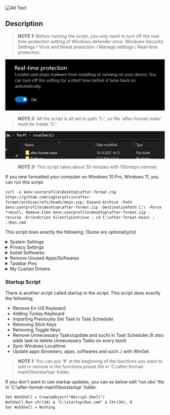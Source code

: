 ![Alt Text](https://github.com/caglaryalcin/caglaryalcin/blob/main/flx.gif)

## Description

> **_NOTE 1:_** Before running the script, you only need to turn off the real-time protection setting of Windows defender once.
Windows Security Settings / Virus and threat protection / Manage settings / Real-time protection. 

![alt text](https://github.com/caglaryalcin/caglaryalcin/blob/main/win-def.jpg)

> **_NOTE 2:_** All the script is all set to path 'C:\', so file 'after-format-main' must be inside 'C:\'.  

![alt text](https://github.com/caglaryalcin/caglaryalcin/blob/main/C.jpg)

> **_NOTE 3:_** This script takes about 35 minutes with 100mbps internet.

If you new formatted your computer on Windows 10 Pro, Windows 11, you can run this script.

```
curl -o $env:userprofile\Desktop\after-format.zip https://github.com/caglaryalcin/after-format/archive/refs/heads/main.zip; Expand-Archive -Path $env:userprofile\Desktop\after-format.zip -DestinationPath C:\ -Force *>$null; Remove-Item $env:userprofile\Desktop\after-format.zip -recurse -ErrorAction SilentlyContinue ; cd C:\after-format-main\ ; .\Run.cmd
```

This script does exactly the following; (Some are optional(y/n))

<details><summary>System Settings</summary>&nbsp;
  
- Date format is set to turkey
- Getting the Old Classic Right-Click Context Menu (For Windows 11)
- Disabling News and Interes on Taskbar
- Default Old Photo Viewer
- Setting Dark Mode for Applications
- Setting Dark Mode for System
- Setting Control Panel View to Large Icons
- Enabling NumLock After Startup
- Hostname is set to 'm4a1'
- Disabling Windows Beep Sound
- Disabling IPv6 stack
- Disabling Startup Apps
- Setting Cloud Flare DNS
- Hiding People Icon from Taskbar
- Hiding Taskview Icon from Taskbar
- Hiding MultiTaskview Icon from Taskbar
- Showing Small Icons in Taskbar
- Hiding Taskbar Search
- Removing Chat from Taskbar
- Removing Widgets from Taskbar
- Taskbar Aligns Left (For Windows 11)
- Hiding Recycle Bin Shortcut from Desktop
- Disabling hiberfil.sys
- Disabling Display and Sleep Mode Timeouts
- Disabling Windows Defender
- Disabling Updates for Other Microsoft Products
- Disabling Cortana
- Disabling Bing Search in Start Menu
- Disabling SmartScreen Filter
- Disabling Sensors
- Disabling Tailored Experiences
- Disabling Xbox Gamebar
- Disabling Xbox Features
- Disabling Blocking of Downloaded Files
- Setting 'This PC' for File Explorer
- Expanding for File Explorer
- Disabling Nightly Wake-up for Automatic Maintenance
- Disabling Storage Sense
- Unpinning all Start Menu tiles
- Disabling Built-in Adobe Flash in IE and Edge
- Disabling Edge Preload
- Disabling Internet Explorer First Run Wizard
- Disabling Windows Media Player Online Access
- Showing Known File Extensions
- Disabling Action Center (Notification Center)
- Disabling System Restore for System Drive
- Setting Low UAC Level
- Removing Unnecessary Tasks
- Enabling Clearing of Recent Files on Exit
- Disabling Recent Files Lists
- Disabling Search for App in Store for Unknown Extensions
- Hiding 'Recently added' List from the Start Menu
- Stopping and Disabling Unnecessary Services
- Setting Desktop Wallpaper
- Show All Icons on Taskbar
- Copy Files to Documents
- Importing Startup task in Task Scheduler
</details>
<details><summary>Privacy Settings</summary>&nbsp;
  
- Disabling Telemetry
- Blocking Telemetry in Host File
- Disabling Feedback
- Disabling Activity History
- Disabling Website Access to Language List
- Stopping and Disabling Connected User Experiences and Telemetry Service
- Disabling Advertising ID
- Disabling Wi-Fi Sense
- Disabling Application Suggestions
- Disabling UWP Apps Background Access
- Disabling Access to Voice Activation from UWP Apps
- Disabling Access to Notifications from UWP Apps
- Disabling Access to account Info from UWP Apps
- Disabling Access to Contacts from UWP Apps
- Disabling Access to Calendar from UWP Apps
- Disabling Access to Phone Calls from UWP Apps
- Disabling Access to Call History from UWP Apps
- Disabling Access to Email from UWP Apps
- Disabling Access to Tasks from UWP Apps
- Disabling Access to Messaging from UWP Apps
- Disabling Access to Radios from UWP Apps
- Disabling Access to Other Devices from UWP Apps
- Disabling Access to Diagnostic Information from UWP Apps
- Disabling Access to Libraries and File System from UWP Apps
- Disabling UWP Apps Swap File
- Disabling Automatic Maps Updates
- Disabling Windows Update Automatic Restart
- Disabling Windows Update Automatic Downloads
</details>
<details><summary>Install Softwares</summary>&nbsp;

- Installing  Winget for Windows 10, Mozilla Firefox, Opera, Google Chrome, Libre Wolf, Brave Browser, Steam, Epic Games, HWMonitor, Crystal Disk Info, VMWare Workstation Pro, VirtualBox, Signal Desktop, Microsoft Visual Studio Code (with extensions), Softwares for developers(MSVS Community, MSVS Buildtools, WindowsSDK, NodeJS, Python and Git), Chocolatey, AnyDesk, Windows Terminal, Speedtest, Notepad++, VLC Media Player, TreeSize Free, Total Commander, Rufus, Wireshark, PuTTY, Deluge, DBeaver, HEIC Converter, Cryptomator, Docker Desktop, WSL, Minikube, MS Teams, iTunes, 7-Zip (with terminal), Lightshot, Twinkle-Tray, K-Lite Codec Pack Mega, Nvidia GeForce Experience and Valorant.
- [Installing startup script](https://github.com/caglaryalcin/after-format/blob/main/README.md#startup-script).

</details>

<details><summary>Remove Unused Apps/Softwares</summary>&nbsp;
  
- Uninstalling Default Third Party Applications
- Uninstalling Windows Media Player
- Uninstalling Work Folders Client
- Uninstalling Microsoft XPS Document Writer
- Removing Default Fax Printer
- Uninstalling OneDrive
- Removing Microsoft Edge
- Uninstalling Windows Fax and Scan Services
</details>

<details><summary>Taskbar Pins</summary>&nbsp;

  The taskbar pins that I use are set respectively.
</details>
<details><summary>My Custom Drivers</summary>&nbsp;
  
- ![#f03c15](https://via.placeholder.com/15/f03c15/f03c15.png) `When this question is asked, answer by saying 'n'. Because the settings here are specifically my specific settings.`
</details>
<p>

### Startup Script
  
There is another script called startup in the script. This script does exactly the following;

- Remove En-US Keyboard
- Adding Turkey Keyboard
- Importing Previously Set Task to Task Scheduler
- Removing Stick Keys
- Removing Toggle Keys
- Remove Unnecessary Tasks(update and such) in Task Scheduler.(It also adds task to delete Unnecessary Tasks on every boot)
- Sync Windows Localtime
- Update apps (browsers, apps, softwares and such..) with WinGet&nbsp;
  
> **_NOTE 1:_** You can put '#' at the beginning of the functions you want to add or remove in the functions.preset file in 'C:\after-format-main\files\startup' folder.
  
  If you don't want to use startup updates, you can as below edit 'run.vbs' file in 'C:\after-format-main\files\startup' folder.
```vbs
Set WshShell = CreateObject("WScript.Shell") 
WshShell.Run chr(34) & "C:\startup\Run.cmd" & Chr(34), 0
Set WshShell = Nothing
```
</details>
